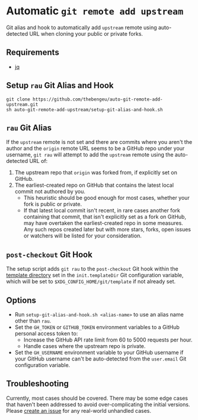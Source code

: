 # Automatic `git remote add upstream`

Git alias and hook to automatically add `upstream` remote using auto-detected URL when cloning your public or private forks.

## Requirements

- [jq](https://jqlang.github.io/jq/download/)

## Setup `rau` Git Alias and Hook

```console
git clone https://github.com/thebengeu/auto-git-remote-add-upstream.git
sh auto-git-remote-add-upstream/setup-git-alias-and-hook.sh
```

## `rau` Git Alias

If the `upstream` remote is not set and there are commits where you aren't the author and the `origin` remote URL seems to be a GitHub repo under your username, `git rau` will attempt to add the `upstream` remote using the auto-detected URL of:

1. The upstream repo that `origin` was forked from, if explicitly set on GitHub.
2. The earliest-created repo on GitHub that contains the latest local commit not authored by you.
   - This heuristic should be good enough for most cases, whether your fork is public or private.
   - If that latest local commit isn't recent, in rare cases another fork containing that commit, that isn't explicitly set as a fork on GitHub, may have overtaken the earliest-created repo in some measures. Any such repos created later but with more stars, forks, open issues or watchers will be listed for your consideration.

## `post-checkout` Git Hook

The setup script adds `git rau` to the `post-checkout` Git hook within the [template directory](https://git-scm.com/docs/git-init#_template_directory) set in the `init.templateDir` Git configuration variable, which will be set to `$XDG_CONFIG_HOME/git/template` if not already set.

## Options

- Run `setup-git-alias-and-hook.sh <alias-name>` to use an alias name other than `rau`.
- Set the `GH_TOKEN` or `GITHUB_TOKEN` environment variables to a GitHub personal access token to:
  - Increase the GitHub API rate limit from 60 to 5000 requests per hour.
  - Handle cases where the upstream repo is private.
- Set the `GH_USERNAME` environment variable to your GitHub username if your GitHub username can't be auto-detected from the `user.email` Git configuration variable.

## Troubleshooting

Currently, most cases should be covered. There may be some edge cases that haven't been addressed to avoid over-complicating the initial versions. Please [create an issue](https://github.com/thebengeu/auto-git-remote-add-upstream/issues/new/choose) for any real-world unhandled cases.
